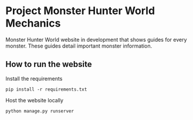 # Project Monster Hunter World Mechanics
Monster Hunter World website in development that shows guides for every monster. These guides detail important monster information. 


## How to run the website

Install the requirements

`pip install -r requirements.txt`

Host the website locally

`python manage.py runserver`

